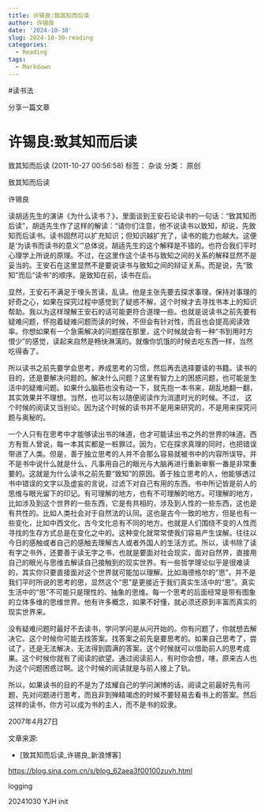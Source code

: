 ```yaml
---
title: 许锡良:致其知而后读
author: 许锡良
date: '2024-10-30'
slug: 2024-10-30-reading
categories:
  - Reading
tags:
  - Markdown
---
```


#读书法



分享一篇文章



# 许锡良:致其知而后读

致其知而后读 (2011-10-27 00:56:58)
标签： 杂谈	分类： 原创



致其知而后读



许锡良

 


读胡适先生的演讲《为什么读书？》，里面谈到王安石论读书的一句话：“致其知而后读”，胡适先生作了这样的解读：“请你们注意，他不说读书以致知，却说，先致知而后读书。读书固然可以扩充知识；但知识越扩充了，读书的能力也越大。这便是‘为读书而读书的意义’”总体说，胡适先生的这个解释是不错的。也符合我们平时心理学上所说的原理。不过，在这里作这个读书与致知之间的关系的解释显然不是妥当的。王安石在这里显然不是要说读书与致知之间的辩证关系。而是说，先“致知”而后“读书”的顺序。是致知在前，读书在后。

显然，王安石不满足于埋头苦读，乱读。他是主张先要去探求事理，保持对事理的好奇之心，如果在探究过程中感觉到了疑惑不解，这个时候才去寻找书本上的知识帮助。我以为这样理解王安石的话可能更符合道理一些。也就是说读书之前先要有疑难问题，怀抱着疑难问题而读的时候，不但会有针对性，而且也会提高阅读效率。你想如果有一个急需解决的问题摆在那里，这个时候就会有一种“书到用时方恨少”的感觉，读起来自然是畅快淋漓的。就像你饥饿的时候去吃东西一样，当然吃得香了。

所以读书之前先要学会思考，养成思考的习惯，然后再去选择要读的书籍。读书的目的，还是要解决问题的。解决什么问题？这里有智力上的困惑问题，也可能是生活中的疑难问题。如果什么脑筋也没有动一下，就先抱一本书来，胡乱地翻一翻，其实效果并不理想。当然，也可以有以随便阅读作为消遣时光的时候。不过， 这个时候的阅读又当别论。因为这个时候的读书并不是用来研究的，不是用来探究问题与奥秘的。

一个人只有在思考中才能够读出书的味道，也才可能读出书之外的世界的味道。西方有哲人曾说，每一本其实都是一桩罪过。因为，它在探求真理的同时，也把错误带进了人类。但是，善于独立思考的人并不会那么容易就被书中的内容所误导。并不是书中说什么就是什么，凡事用自己的眼光与大脑再进行重新审察一番是非常重要的。这就是为什么读书之前先要“致知”的原因。善于独立思考的人，他能够透过书中错误的文字以及虚妄的言说，过滤下对自己有用的东西。书中所记皆是前人的思维与眼光留下的印记。有可理解的地方，也有不可理解的地方。可理解的地方，比如涉及到这个世界的一些东西，它是有共相的，涉及到人性的一些东西，这也是有共性的。比如人类社会对于自然法的认同。这也是古今一致的地方，但是也有一些变化，比如中西文化，古今文化总有不同的地方。也就是人们围绕不变的人性而寻找的生存方式总是在变化之中的。这种变化就常常使我们容易产生误解。往往以今日的感触或者自己的感触去理解古人或者外国人的生活方式。所以，读书除了读有字之书外，还要善于读无字之书，也就是要面对社会现实，面对自然界，直接用自己的眼光与思维去解读自己接触到的现实世界。有一些哲学理论似乎是很难读的，其实你只要直接面对这个世界就可能加以理解。比如海德格尔的“思”，并不是我们平时所说的思考的思，显然这个“思”是更接近于我们真实生活中的“思”。真实生活中的“思”不可能只是理性的、抽象的思维。每一个思考的后面经常是带有图象的立体多维的思维世界。他有许多概念，如果不好懂，就必须还原到丰富而真实的现实世界来。

没有疑难问题时最好不去读书，学问学问是从问开始的。你有问题了，你就想去解决它。这个时候你可能去找答案。找答案之前先是要思考的。如果自己思考了，尝试了，还是无法解决，无法得到圆满的答案。这个时候就可以借助前人的思考成果。这个时候你就有了阅读的欲望。通过阅读前人，有时你会想，嗐，原来古人也为这个问题困惑过啊。这个时候的阅读就是与前人接上了轨。

所以，如果读书的目的不是为了炫耀自己的学问渊博的话，阅读之前最好先有问题，先对问题进行思考，而且非到殚精竭虑的时候不要轻易去看书上的答案。然后这样的读书，你方可以成为书的主人，而不是书的奴隶。



2007年4月27日



文章来源: 

- [致其知而后读\_许锡良\_新浪博客]

https://blog.sina.com.cn/s/blog_62aea3f00100zuvh.html



logging

20241030 YJH init

